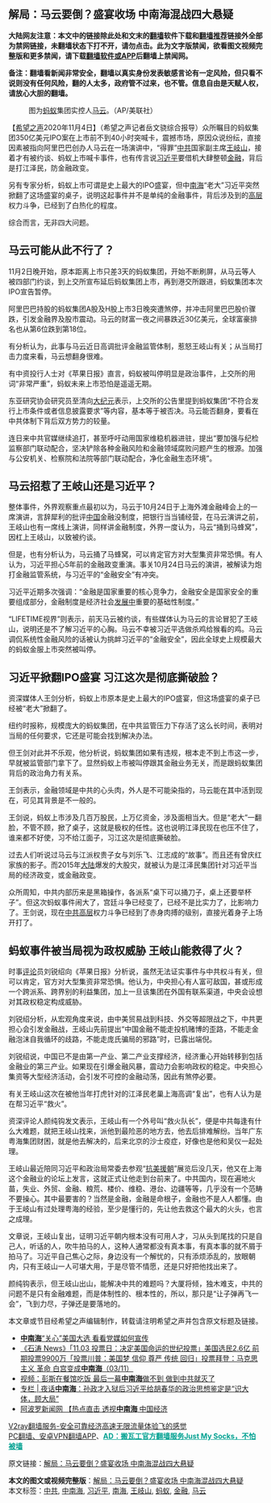  <h2>解局：马云要倒？盛宴收场 中南海混战四大悬疑</h2> <p class="notice"><b>大陆网友注意：本文中的链接除此处和文末的<a href="https://github.com/bannedbook/fanqiang" >翻墙</a>软件下载和<a href="https://github.com/killgcd/justmysocks/blob/master/README.md">翻墙推荐</a>链接外全部为禁网链接，未翻墙状态下打不开，请勿点击。此为文字版禁闻，欲看图文视频完整版和更多禁闻，请下载<a href="https://github.com/bannedbook/fanqiang">翻墙软件或APP</a>后翻墙上禁闻网。</p><p>备注：翻墙看新闻非常安全，翻墙以真实身份发表敏感言论有一定风险，但只看不说则没有任何风险，翻的人太多，政府管不过来，也不管。信息自由是天赋人权，请放心大胆的翻墙。</b></p>  <div class="entry"> <figure><figcaption>图为<a href="https://www.bannedbook.org/bnews/tag/%e8%9a%82%e8%9a%81/" class="st_tag internal_tag" rel="tag" title="标签 蚂蚁 下的日志">蚂蚁</a>集团实控人<a href="https://www.bannedbook.org/bnews/tag/%e9%a9%ac%e4%ba%91/" class="st_tag internal_tag" rel="tag" title="标签 马云 下的日志">马云</a>。（AP/美联社）</figcaption></figure> <p>【<span class='wp_keywordlink_affiliate'><a href="https://www.soundofhope.org" title="希望之声" target="_blank">希望之声</a></span>2020年11月4日】（希望之声记者岳文骁综合报导）众所瞩目的蚂蚁集团350亿美元IPO案在上市前不到40小时突喊卡，震撼市场，原因众说纷纭，直接因素被指向阿里巴巴创办人马云在一场演讲中，“得罪”<a href="https://www.bannedbook.org/bnews/tag/%e4%b8%ad%e5%85%b1/" class="st_tag internal_tag" rel="tag" title="标签 中共 下的日志">中共</a>国家副主席<a href="https://www.bannedbook.org/bnews/tag/%e7%8e%8b%e5%b2%90%e5%b1%b1/" class="st_tag internal_tag" rel="tag" title="标签 王岐山 下的日志">王岐山</a>，接着才有被约谈、蚂蚁上市喊卡事件，也有传言说<a href="https://www.bannedbook.org/bnews/tag/%e4%b9%a0%e8%bf%91%e5%b9%b3/" class="st_tag internal_tag" rel="tag" title="标签 习近平 下的日志">习近平</a>要借机大肆整顿<a href="https://www.bannedbook.org/bnews/tag/%E9%87%91%E8%9E%8D/" class="st_tag internal_tag" rel="tag" title="标签 金融 下的日志">金融</a>，背后是打江泽民，防金融政变。</p> <p>另有专家分析，蚂蚁上市可谓是史上最大的IPO盛宴，但中<a href="https://www.bannedbook.org/bnews/tag/%e5%8d%97%e6%b5%b7/" class="st_tag internal_tag" rel="tag" title="标签 南海 下的日志">南海</a>“老大”习近平突然掀翻了这场盛宴的桌子，说明这起事件并不是单纯的金融事件，背后涉及到的<span class='wp_keywordlink_affiliate'><a href="https://www.bannedbook.org/bnews/ccpdope/" title="中共高层内幕" target="_blank">高层</a></span>权力斗争，已经到了白热化的程度。</p> <p>综合而言，无非四大问题。</p> <h2><strong>马云可能从此不行了？</strong></h2> <p>11月2日晚开始，原本距离上市只差3天的蚂蚁集团，开始不断刷屏，从马云等人被四部门约谈，到上交所宣布延后蚂蚁集团上市，再到港交所跟进，蚂蚁集团本次IPO宣告暂停。</p> <p>阿里巴巴持股的蚂蚁集团A股及H股上市3日晚突遭煞停，并冲击阿里巴巴股价骤跌，引发金融界及股市震动。马云的财富一夜之间暴跌近30亿美元，全球富豪排名也从第6位跌到第18位。</p> <p>有分析认为，此事与马云近日高调批评金融监管体制，惹怒王岐山有关；从当局打击力度来看，马云想翻身很难。</p> <p>有中资投行人士对《苹果日报》直言，蚂蚁被叫停明显是政治事件，上交所的用词“非常严重”，蚂蚁未来上市恐怕是遥遥无期。</p>  <p>东亚研究协会研究员至清向<span class='wp_keywordlink_affiliate'><a href="http://www.epochtimes.com/" title="大纪元" target="_blank">大纪元</a></span>表示，上交所的公告里提到蚂蚁集团“不符合发行上市条件或者信息披露要求”等内容，基本等于被否决。马云能否翻身，要看在中共体制下背后双方势力的较量。</p> <p>连日来中共官媒继续追打，甚至呼吁动用国家维稳机器进驻，提出“要加强与纪检监察部门联动配合，坚决铲除各种金融风险和金融领域腐败问题产生的根源。加强与公安机关、检察院和法院等部门联动配合，净化金融生态环境”。</p> <h2><strong>马云招惹了王岐山还是习近平？</strong></h2> <p>整体事件，外界观察重点最初以为，马云于10月24日于上海外滩金融峰会上的一席演讲，言辞犀利的批评<span class='wp_keywordlink_affiliate'><a href="https://www.bannedbook.org/" title="中国" target="_blank">中国</a></span>金融没制度，把银行当当铺经营，在马云演讲之前，王岐山也有一席线上演讲，同样讲金融制度，外界一度认为，马云“捅到马蜂窝”，因杠上王岐山，以致被约谈。</p> <p>但是，也有分析认为，马云捅了马蜂窝，可以肯定官方对大型集资非常恐惧。有人认为，习近平担心5年前的金融政变重演。事关10月24日马云的演讲，被解读为炮打金融监管系统，与习近平的“金融安全”有冲突。</p> <p>习近平近期多次强调：“金融是国家重要的核心竞争力，金融安全是国家安全的重要组成部分，金融制度是经济社会<span class='wp_keywordlink'><a href="https://www.bannedbook.org/forum11/topic335.html" title="禁片：发展中出现的问题，只能靠发展解决？" target="_blank">发展中</a></span>重要的基础性制度。”</p> <p>“LIFETIME视界”则表示，前天马云被约谈，有些媒体认为马云的言论冒犯了王岐山，说明还是不了解习近平的心胸。马云不幸被习近平选做杀鸡给猴看的鸡。马云调侃系统性金融风险的话被认为挑衅习近平的“金融安全”，因此全球史上规模最大的蚂蚁金服上市突然被叫停。</p> <h2><strong>习近平掀翻IPO盛宴 习江这次是彻底撕破脸？</strong></h2> <p>资深媒体人王剑分析，蚂蚁上市原本是史上最大的IPO盛宴，但这场盛宴的桌子已经被“老大”掀翻了。</p>  <p>纽约时报称，规模庞大的蚂蚁集团，在中共监管压力下存活了这么长时间，表明对当局的任何要求，它还是可能会找到解决办法。</p> <p>但王剑对此并不乐观，他分析说，蚂蚁集团如果有违规，根本走不到上市这一步，早就被监管部门拿下了。显然蚂蚁上市被叫停跟其金融业务无关，而是跟蚂蚁集团背后的政治角力有关系。</p> <p>王剑表示，金融领域是中共的心头肉，外人是不可能染指的，马云能在其中活到现在，可见其背景是不一般的。</p> <p>王剑说，蚂蚁上市涉及几百万股民，上万亿资金，涉及面相当大。但是“老大”一翻脸，不管不顾，掀了桌子，这就是极权的任性。这也说明江泽民现在也压不住了，谁来都不好使，习不给江面子，习江这次是彻底撕破脸。</p> <p>过去人们听说过马云与江派权贵子女与刘乐飞、江志成的“故事”。而且还有曾庆红家族的影子。而2015年<span class='wp_keywordlink_affiliate'><a href="https://www.bannedbook.org/" title="大陆" target="_blank">大陆</a></span>爆发的大股灾，就被认为是江泽民集团针对习近平当局的经济政变，或金融政变。</p> <p>众所周知，中共内部历来是黑箱操作，各派系“桌下可以捅刀子，桌上还要举杯子”。但这次蚂蚁事件闹大了，宫廷斗争已经变了，已经不是比实力了，比影响力了。王剑说，现在<span class='wp_keywordlink_affiliate'><a href="https://www.bannedbook.org/bnews/ccpdope/" title="中共高层" target="_blank">中共高层</a></span>权力斗争已经到了赤身肉搏的级别，直接光着身子上场开打了。</p> <h2><strong>蚂蚁事件被当局视为政权威胁 王岐山能救得了火？</strong></h2> <p>时事<span class='wp_keywordlink_affiliate'><a href="https://www.bannedbook.org/bnews/comments/" title="新闻评论" target="_blank">评论</a></span>员刘锐绍向《苹果日报》分析说，虽然无法证实事件与中共权斗有关，但可以肯定，官方对大型集资非常恐惧。他认为，中央担心有人富可敌国，甚或形成一个跨派系、跨界别的利益集团，加上一旦该集团在外国有联系渠道，中央会设想对其政权稳定构成威胁。</p>  <p>刘锐绍分析，从宏观角度来说，由中美贸易战到科技、外交等超限战之下，中共更担心会引发金融战，王岐山先前提出“中国金融不能走投机赌博的歪路，不能走金融泡沫自我循环的歧路，不能走庞氏骗局的邪路”时，已露出端倪。</p> <p>刘锐绍说，中国已不是由第一产业、第二产业支撑经济，经济重心开始转移到包括金融业的第三产业。如果现在引爆金融风暴，震动力会影响政权的稳定。中央担心集资等大型经济活动，会引发不可控的金融动荡，因此有煞停必要。</p> <p>有关王岐山这次在被他当年打虎针对的江泽民老巢上海高调“复出”，也有人认为是在帮习近平“救火”。</p> <p>资深评论人颜纯钩发文表示，王岐山有一个外号叫“救火队长”，便是中共每逢有什么大难题，就把王岐山找来，派他到最险恶的地方去，他去后排难解纷。当年广东粤海集团财困，就是他去解决的，后来北京的沙士疫症，好像也是他和吴仪一起处理。</p> <p>王岐山最近陪同习近平和政治局常委去参观“<span class='wp_keywordlink'><a href="https://www.bannedbook.org/forum2/topic952.html" title="历史回顾：从“抗美援朝”到“大跃进”" target="_blank">抗美援朝</a></span>”展览后没几天，他又在上海这个金融业的论坛上发言，这就正式让他走到台前来了。中共国内，现在遍地火苗，失业、外贸、金融、粮荒、楼价、维稳、港台、边疆等等，几乎没有一个范畴不要操心。其中最要害的？当然是金融，金融是命根子，金融也不是人人都懂。由于王岐山有过处理粤海的经验，至少是懂行的，先让他去救这个最大的火头，也言之成理。</p> <p>文章说，王岐山复出，证明习近平朝内根本没有可用人才，习从头到尾找的只是自己人，听话的人，吹牛拍马的人，这种人通常都没有真本事，有真本事的就不屑于拍马了。习近平自己焦心之际，身边没有一个解忧的，只有添烦添乱的，放眼朝内，只有王岐山一人可堪大用，于是尽管不情愿，还是只好把他找出来了。</p> <p>颜纯钩表示，但王岐山出山，能解决中共的难题吗？大厦将倾，独木难支，中共的问题不是只有金融难题，而是体制性的、根本性的，所以，那只是“让子弹再飞一会”，飞到力尽，子弹还是要落地的。</p>  <p>本文章或节目经希望之声编辑制作，转载请注明希望之声并包含原文标题及链接。</p> <ul class='op-related-articles' title='相关阅读'> <li><a href='https://www.bannedbook.org/bnews/cbnews/20201104/1425570.html' target='_blank'><b>中南海</b>“关心”美国大选 看看党媒如何宣传</a></li> <li><a href='https://www.bannedbook.org/bnews/bannedvideo/20201104/1425260.html' target='_blank'>《石涛 News》「11.03 投票日：决定美国命运的世纪投票」美国选民2.6亿 前期投票9900万「投票川普：美国梦 信仰 尊严 传统 回归」投票拜登：马克思主义 革命 白宫变成<b>中南海</b>（03/11）</a></li> <li><a href='https://www.bannedbook.org/bnews/cnnews/20201103/1424834.html' target='_blank'>视频：彭斯在餐馆吃饭 最后一幕<b>中南海</b>做不到 做到中共就灭了</a></li> <li><a href='https://www.bannedbook.org/bnews/cbnews/20201103/1424662.html' target='_blank'>专栏 | 夜话<b>中南海</b>：孙政才入狱后习近平给胡春华的政治思想鉴定是“识大体，顾大局”</a></li> <li><a href='https://www.bannedbook.org/bnews/taiwannews/20201102/1424101.html' target='_blank'>阿波罗新闻网 【热点直击 透视<b>中南海</b> 中国经济</a></li> </ul> <p class="texttj"> <a href="https://www.bannedbook.org/forum23/topic22702.html" target="_blank">V2ray翻墙服务-安全可靠经济高速无限流量体验飞的感觉</a><br/> <a href="https://github.com/bannedbook/fanqiang/wiki/%E7%A6%81%E9%97%BB%E7%BD%91%E5%AE%89%E5%8D%93%E7%BF%BB%E5%A2%99%E6%96%B0%E9%97%BBAPP" target="_blank">PC翻墙、安卓VPN翻墙APP</a>、<span onclick="window.open('https://github.com/killgcd/justmysocks/blob/master/README.md')" style="font-weight:bold;color:#00A191;cursor:pointer;text-decoration:underline;outline:none">AD：搬瓦工官方翻墙服务Just My Socks，不怕被墙</span></p><p>原文链接：<a class="src_link"  href="https://www.soundofhope.org/post/439309" target="_blank">解局：马云要倒？盛宴收场 中南海混战四大悬疑</a></p><a name='sharetosocial'></a>       <div><b>本文的图文或视频完整版</b>：<a href='https://www.bannedbook.org/bnews/comments/20201105/1426033.html'>解局：马云要倒？盛宴收场 中南海混战四大悬疑</a></div>  </div><!--END ENTRY--> <div class="postfooter"> <div>本文标签：<a href="https://www.bannedbook.org/bnews/tag/%e4%b8%ad%e5%85%b1/" rel="tag">中共</a>, <a href="https://www.bannedbook.org/bnews/tag/%e4%b8%ad%e5%8d%97%e6%b5%b7/" rel="tag">中南海</a>, <a href="https://www.bannedbook.org/bnews/tag/%e4%b9%a0%e8%bf%91%e5%b9%b3/" rel="tag">习近平</a>, <a href="https://www.bannedbook.org/bnews/tag/%e5%8d%97%e6%b5%b7/" rel="tag">南海</a>, <a href="https://www.bannedbook.org/bnews/tag/%e7%8e%8b%e5%b2%90%e5%b1%b1/" rel="tag">王岐山</a>, <a href="https://www.bannedbook.org/bnews/tag/%e8%9a%82%e8%9a%81/" rel="tag">蚂蚁</a>, <a href="https://www.bannedbook.org/bnews/tag/%E9%87%91%E8%9E%8D/" rel="tag">金融</a>, <a href="https://www.bannedbook.org/bnews/tag/%e9%a9%ac%e4%ba%91/" rel="tag">马云</a></div>  </div><!--END POSTFOOTER--> 